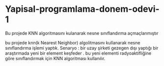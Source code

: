 # Yapisal-programlama-donem-odevi-1
Bu projede KNN algoritmasını kulanarak nesne sınıflandırma açmaçlanmıştır

bu projede knn(k Nearest Neighbor) algolitmasını kullanarak nesne sınıflandırma işlemi yaptık.
Senaryo : bir uzay şirketi gezegen dışı yaptığı bir araştırmada yeni bir element keşfeder .
bu yeni elementi  radyoaktifliğine göre sınıflandırmak için KNN algoritması kullanılır.
